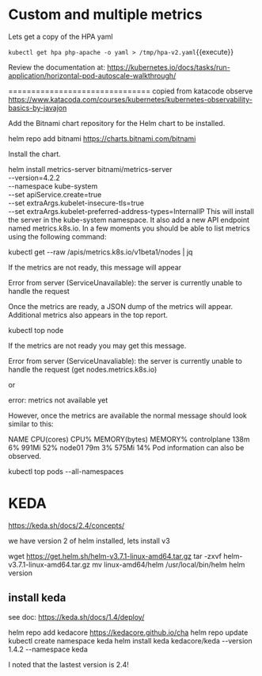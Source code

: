 # Custom and multiple metrics

Lets get a copy of the HPA yaml

`kubectl get hpa php-apache -o yaml > /tmp/hpa-v2.yaml`{{execute}}

Review the documentation at: https://kubernetes.io/docs/tasks/run-application/horizontal-pod-autoscale-walkthrough/


=============================== copied from katacode observe  https://www.katacoda.com/courses/kubernetes/kubernetes-observability-basics-by-javajon


Add the Bitnami chart repository for the Helm chart to be installed.

helm repo add bitnami https://charts.bitnami.com/bitnami

Install the chart.

helm install metrics-server bitnami/metrics-server \
  --version=4.2.2 \
  --namespace kube-system \
  --set apiService.create=true \
  --set extraArgs.kubelet-insecure-tls=true \
  --set extraArgs.kubelet-preferred-address-types=InternalIP
This will install the server in the kube-system namespace. It also add a new API endpoint named metrics.k8s.io. In a few moments you should be able to list metrics using the following command:

kubectl get --raw /apis/metrics.k8s.io/v1beta1/nodes | jq

If the metrics are not ready, this message will appear

Error from server (ServiceUnavailable): the server is currently unable to handle the request

Once the metrics are ready, a JSON dump of the metrics will appear. Additional metrics also appears in the top report.

kubectl top node

If the metrics are not ready you may get this message.

Error from server (ServiceUnavaliable): the server is currently unable to handle the request (get nodes.metrics.k8s.io)

or

error: metrics not available yet

However, once the metrics are available the normal message should look similar to this:

NAME           CPU(cores)   CPU%   MEMORY(bytes)   MEMORY%
controlplane   138m         6%     991Mi           52%
node01         79m          3%     575Mi           14%
Pod information can also be observed.

kubectl top pods --all-namespaces



# KEDA

https://keda.sh/docs/2.4/concepts/

we have version 2 of helm installed, lets install v3

wget https://get.helm.sh/helm-v3.7.1-linux-amd64.tar.gz
tar -zxvf helm-v3.7.1-linux-amd64.tar.gz 
mv linux-amd64/helm /usr/local/bin/helm
helm version

## install keda

see doc:  https://keda.sh/docs/1.4/deploy/

helm repo add kedacore https://kedacore.github.io/cha
helm repo update
kubectl create namespace keda
helm install keda kedacore/keda --version 1.4.2 --namespace keda

I noted that the lastest version is 2.4!




